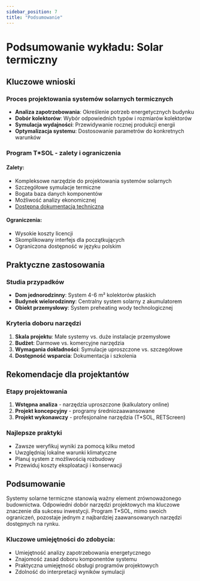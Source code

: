 ```yaml
---
sidebar_position: 7
title: "Podsumowanie"
---
```


# Podsumowanie wykładu: Solar termiczny

## Kluczowe wnioski

### Proces projektowania systemów solarnych termicznych
- **Analiza zapotrzebowania**: Określenie potrzeb energetycznych budynku
- **Dobór kolektorów**: Wybór odpowiednich typów i rozmiarów kolektorów
- **Symulacja wydajności**: Przewidywanie rocznej produkcji energii
- **Optymalizacja systemu**: Dostosowanie parametrów do konkretnych warunków

### Program T*SOL - zalety i ograniczenia

#### Zalety:
- Kompleksowe narzędzie do projektowania systemów solarnych
- Szczegółowe symulacje termiczne
- Bogata baza danych komponentów
- Możliwość analizy ekonomicznej
- [Dostępna dokumentacja techniczna](https://help.valentin-software.com/tsol/en/)

#### Ograniczenia:
- Wysokie koszty licencji
- Skomplikowany interfejs dla początkujących
- Ograniczona dostępność w języku polskim

## Praktyczne zastosowania

### Studia przypadków
- **Dom jednorodzinny**: System 4-6 m² kolektorów płaskich
- **Budynek wielorodzinny**: Centralny system solarny z akumulatorem
- **Obiekt przemysłowy**: System preheating wody technologicznej

### Kryteria doboru narzędzi
1. **Skala projektu**: Małe systemy vs. duże instalacje przemysłowe
2. **Budżet**: Darmowe vs. komercyjne narzędzia
3. **Wymagania dokładności**: Symulacje uproszczone vs. szczegółowe
4. **Dostępność wsparcia**: Dokumentacja i szkolenia

## Rekomendacje dla projektantów

### Etapy projektowania
1. **Wstępna analiza** - narzędzia uproszczone (kalkulatory online)
2. **Projekt koncepcyjny** - programy średniozaawansowane
3. **Projekt wykonawczy** - profesjonalne narzędzia (T*SOL, RETScreen)

### Najlepsze praktyki
- Zawsze weryfikuj wyniki za pomocą kilku metod
- Uwzględniaj lokalne warunki klimatyczne
- Planuj system z możliwością rozbudowy
- Przewiduj koszty eksploatacji i konserwacji

## Podsumowanie

Systemy solarne termiczne stanowią ważny element zrównoważonego budownictwa. Odpowiedni dobór narzędzi projektowych ma kluczowe znaczenie dla sukcesu inwestycji. Program T*SOL, mimo swoich ograniczeń, pozostaje jednym z najbardziej zaawansowanych narzędzi dostępnych na rynku.

### Kluczowe umiejętności do zdobycia:
- Umiejętność analizy zapotrzebowania energetycznego
- Znajomość zasad doboru komponentów systemu
- Praktyczna umiejętność obsługi programów projektowych
- Zdolność do interpretacji wyników symulacji

